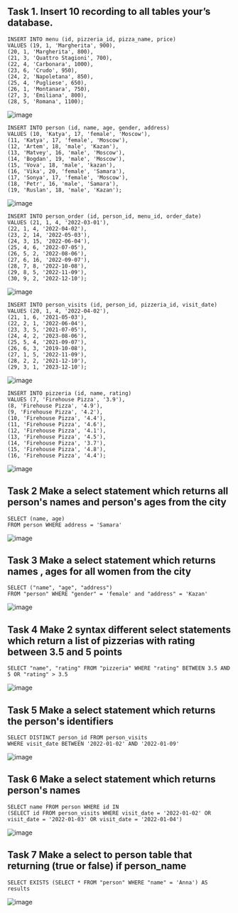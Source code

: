 ## Task 1. Insert 10 recording to all tables your’s database.

```
INSERT INTO menu (id, pizzeria_id, pizza_name, price)
VALUES (19, 1, 'Margherita', 900),
(20, 1, 'Margherita', 800),
(21, 3, 'Quattro Stagioni', 700),
(22, 4, 'Carbonara', 1000),
(23, 6, 'Crudo', 950),
(24, 2, 'Napoletana', 850),
(25, 4, 'Pugliese', 650),
(26, 1, 'Montanara', 750),
(27, 3, 'Emiliana', 800),
(28, 5, 'Romana', 1100);
```
![image](https://github.com/Crack22/db_practice/assets/93242683/355b3d07-5c49-4eb3-b0d0-95e310665ead)

```
INSERT INTO person (id, name, age, gender, address)
VALUES (10, 'Katya', 17, 'female', 'Moscow'),
(11, 'Katya', 17, 'female', 'Moscow'),
(12, 'Artem', 18, 'male', 'Kazan'),
(13, 'Matvey', 16, 'male', 'Moscow'),
(14, 'Bogdan', 19, 'male', 'Moscow'),
(15, 'Vova', 18, 'male', 'kazan'),
(16, 'Vika', 20, 'female', 'Samara'),
(17, 'Sonya', 17, 'female', 'Moscow'),
(18, 'Petr', 16, 'male', 'Samara'),
(19, 'Ruslan', 18, 'male', 'Kazan');
```
![image](https://github.com/Crack22/db_practice/assets/93242683/794374b8-b976-4ea2-a15b-f0c4feed6da5)

```
INSERT INTO person_order (id, person_id, menu_id, order_date)
VALUES (21, 1, 4, '2022-03-01'),
(22, 1, 4, '2022-04-02'),
(23, 2, 14, '2022-05-03'),
(24, 3, 15, '2022-06-04'),
(25, 4, 6, '2022-07-05'),
(26, 5, 2, '2022-08-06'),
(27, 6, 16, '2022-09-07'),
(28, 7, 8, '2022-10-08'),
(29, 8, 5, '2022-11-09'),
(30, 9, 2, '2022-12-10');
```
![image](https://github.com/Crack22/db_practice/assets/93242683/7b22ecf7-fb6c-4b5f-96f1-cafa2ff2d625)

```
INSERT INTO person_visits (id, person_id, pizzeria_id, visit_date)
VALUES (20, 1, 4, '2022-04-02'),
(21, 1, 6, '2021-05-03'),
(22, 2, 1, '2022-06-04'),
(23, 3, 5, '2021-07-05'),
(24, 4, 2, '2023-08-06'),
(25, 5, 4, '2021-09-07'),
(26, 6, 3, '2019-10-08'),
(27, 1, 5, '2022-11-09'),
(28, 2, 2, '2021-12-10'),
(29, 3, 1, '2023-12-10');
```
![image](https://github.com/Crack22/db_practice/assets/93242683/ee1825fe-412a-481e-a5c3-0c5511a9639a)

```
INSERT INTO pizzeria (id, name, rating)
VALUES (7, 'Firehouse Pizza', '3.9'),
(8, 'Firehouse Pizza', '4.9'),
(9, 'Firehouse Pizza', '4.2'),
(10, 'Firehouse Pizza', '4.4'),
(11, 'Firehouse Pizza', '4.6'),
(12, 'Firehouse Pizza', '4.1'),
(13, 'Firehouse Pizza', '4.5'),
(14, 'Firehouse Pizza', '3.7'),
(15, 'Firehouse Pizza', '4.8'),
(16, 'Firehouse Pizza', '4.4');
```
![image](https://github.com/Crack22/db_practice/assets/93242683/40fc90e9-910b-4b72-8597-15b065f00e8f)

## Task 2 Make a select statement which returns all person's names and person's ages from the city
```
SELECT (name, age)
FROM person WHERE address = 'Samara'
```
![image](https://github.com/Crack22/db_practice/assets/93242683/b292ab4f-9fea-485f-a5bc-a5af0de1f429)

## Task 3 Make a select statement which returns names , ages for all women from the city

```
SELECT ("name", "age", "address")
FROM "person" WHERE "gender" = 'female' and "address" = 'Kazan'
```
![image](https://github.com/necessary22/db_practice/assets/93242683/940eb501-4e95-4aa5-a7dc-56845f765de2)

## Task 4 Make 2 syntax different select statements which return a list of pizzerias with rating between 3.5 and 5 points

```
SELECT "name", "rating" FROM "pizzeria" WHERE "rating" BETWEEN 3.5 AND 5 OR "rating" > 3.5 
```
![image](https://github.com/necessary22/db_practice/assets/93242683/274f21ef-ca44-4d77-a3b8-edff8b4dd1ff)

## Task 5 Make a select statement which returns the person's identifiers

```
SELECT DISTINCT person_id FROM person_visits
WHERE visit_date BETWEEN '2022-01-02' AND '2022-01-09'
```
![image](https://github.com/necessary22/db_practice/assets/93242683/76f97650-f86d-4736-bbc7-acd41fba982c)

## Task 6 Make a select statement which returns person's names

```
SELECT name FROM person WHERE id IN 
(SELECT id FROM person_visits WHERE visit_date = '2022-01-02' OR visit_date = '2022-01-03' OR visit_date = '2022-01-04')
```
![image](https://github.com/necessary22/db_practice/assets/93242683/b301e295-285d-488d-9a69-9cd9db6422b0)



## Task 7  Make a select to person table that returning (true or false) if person_name
```
SELECT EXISTS (SELECT * FROM "person" WHERE "name" = 'Anna') AS results
```
![image](https://github.com/necessary22/db_practice/assets/93242683/edc55bde-fb1a-4317-8cfd-9f199798ff81)



